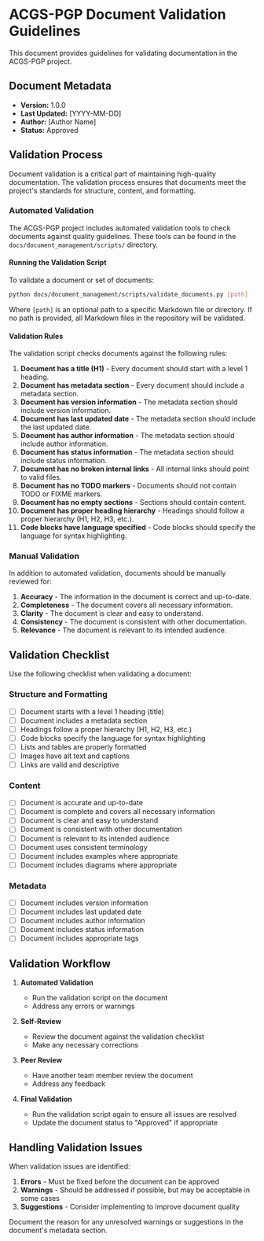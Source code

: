 # ACGS-PGP Document Validation Guidelines

This document provides guidelines for validating documentation in the ACGS-PGP project.

## Document Metadata

- **Version:** 1.0.0
- **Last Updated:** [YYYY-MM-DD]
- **Author:** [Author Name]
- **Status:** Approved

## Validation Process

Document validation is a critical part of maintaining high-quality documentation. The validation process ensures that documents meet the project's standards for structure, content, and formatting.

### Automated Validation

The ACGS-PGP project includes automated validation tools to check documents against quality guidelines. These tools can be found in the `docs/document_management/scripts/` directory.

#### Running the Validation Script

To validate a document or set of documents:

```bash
python docs/document_management/scripts/validate_documents.py [path]
```

Where `[path]` is an optional path to a specific Markdown file or directory. If no path is provided, all Markdown files in the repository will be validated.

#### Validation Rules

The validation script checks documents against the following rules:

1. **Document has a title (H1)** - Every document should start with a level 1 heading.
2. **Document has metadata section** - Every document should include a metadata section.
3. **Document has version information** - The metadata section should include version information.
4. **Document has last updated date** - The metadata section should include the last updated date.
5. **Document has author information** - The metadata section should include author information.
6. **Document has status information** - The metadata section should include status information.
7. **Document has no broken internal links** - All internal links should point to valid files.
8. **Document has no TODO markers** - Documents should not contain TODO or FIXME markers.
9. **Document has no empty sections** - Sections should contain content.
10. **Document has proper heading hierarchy** - Headings should follow a proper hierarchy (H1, H2, H3, etc.).
11. **Code blocks have language specified** - Code blocks should specify the language for syntax highlighting.

### Manual Validation

In addition to automated validation, documents should be manually reviewed for:

1. **Accuracy** - The information in the document is correct and up-to-date.
2. **Completeness** - The document covers all necessary information.
3. **Clarity** - The document is clear and easy to understand.
4. **Consistency** - The document is consistent with other documentation.
5. **Relevance** - The document is relevant to its intended audience.

## Validation Checklist

Use the following checklist when validating a document:

### Structure and Formatting

- [ ] Document starts with a level 1 heading (title)
- [ ] Document includes a metadata section
- [ ] Headings follow a proper hierarchy (H1, H2, H3, etc.)
- [ ] Code blocks specify the language for syntax highlighting
- [ ] Lists and tables are properly formatted
- [ ] Images have alt text and captions
- [ ] Links are valid and descriptive

### Content

- [ ] Document is accurate and up-to-date
- [ ] Document is complete and covers all necessary information
- [ ] Document is clear and easy to understand
- [ ] Document is consistent with other documentation
- [ ] Document is relevant to its intended audience
- [ ] Document uses consistent terminology
- [ ] Document includes examples where appropriate
- [ ] Document includes diagrams where appropriate

### Metadata

- [ ] Document includes version information
- [ ] Document includes last updated date
- [ ] Document includes author information
- [ ] Document includes status information
- [ ] Document includes appropriate tags

## Validation Workflow

1. **Automated Validation**
   - Run the validation script on the document
   - Address any errors or warnings

2. **Self-Review**
   - Review the document against the validation checklist
   - Make any necessary corrections

3. **Peer Review**
   - Have another team member review the document
   - Address any feedback

4. **Final Validation**
   - Run the validation script again to ensure all issues are resolved
   - Update the document status to "Approved" if appropriate

## Handling Validation Issues

When validation issues are identified:

1. **Errors** - Must be fixed before the document can be approved
2. **Warnings** - Should be addressed if possible, but may be acceptable in some cases
3. **Suggestions** - Consider implementing to improve document quality

Document the reason for any unresolved warnings or suggestions in the document's metadata section.
